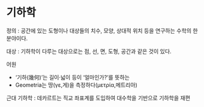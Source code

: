 # 기하학 

정의 : 공간에 있는 도형이나 대상들의 치수, 모양, 상대적 위치 등을 연구하는 수학의 한 분야이다. 

대상 : 기하학이 다루는 대상으로는 점, 선, 면, 도형, 공간과 같은 것이 있다.

어원
- ‘기하(幾何)’는 길이·넓이 등이 ‘얼마인가?’를 뜻하는 
- Geometria는 땅(γε,게)을 측정하다(μετρία,메트리아)


근대 기하학 : 데카르트는 직교 좌표계를 도입하여 대수학을 기반으로 기하학을 재편
